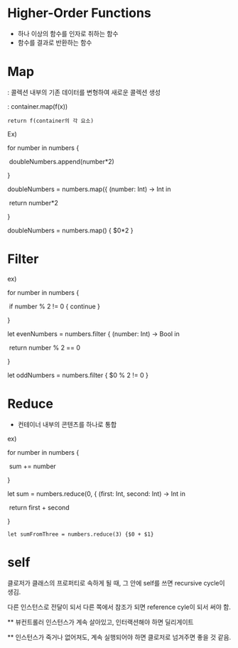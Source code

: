 # Higher-Order Functions

* 하나 이상의 함수를 인자로 취하는 함수
* 함수를 결과로 반환하는 함수



# Map

: 콜렉션 내부의 기존 데이터를 변형하여 새로운 콜렉션 생성

: container.map(f(x)) 

 	return f(container의 각 요소)



Ex) 

for number in numbers {

​	doubleNumbers.append(number*2)

}



doubleNumbers = numbers.map({ (number: Int) -> Int in

​	return number*2

}

doubleNumbers = numbers.map() { $0*2 }





# Filter



ex)

for number in numbers {

​	if number % 2 != 0 { continue }

}



let evenNumbers = numbers.filter { (number: Int) -> Bool in

​	return number % 2 == 0

}



let oddNumbers = numbers.filter { $0 % 2 != 0 }





# Reduce 

* 컨테이너 내부의 콘텐츠를 하나로 통합



ex)

for number in numbers {

​	sum += number 

}



let sum = numbers.reduce(0, { (first: Int, second: Int) -> Int in 

​	return first + second

}



`let sumFromThree = numbers.reduce(3) {$0 + $1}`









# self

클로저가 클래스의 프로퍼티로 속하게 될 때, 그 안에 self를 쓰면 recursive cycle이 생김.

다른 인스턴스로 전달이 되서 다른 쪽에서 참조가 되면 reference cyle이 되서 써야 함.







** 뷰컨트롤러 인스턴스가 계속 살아있고, 인터랙션해야 하면 딜리게이트

** 인스턴스가 죽거나 없어져도, 계속 실행되어야 하면 클로저로 넘겨주면 좋을 것 같음.